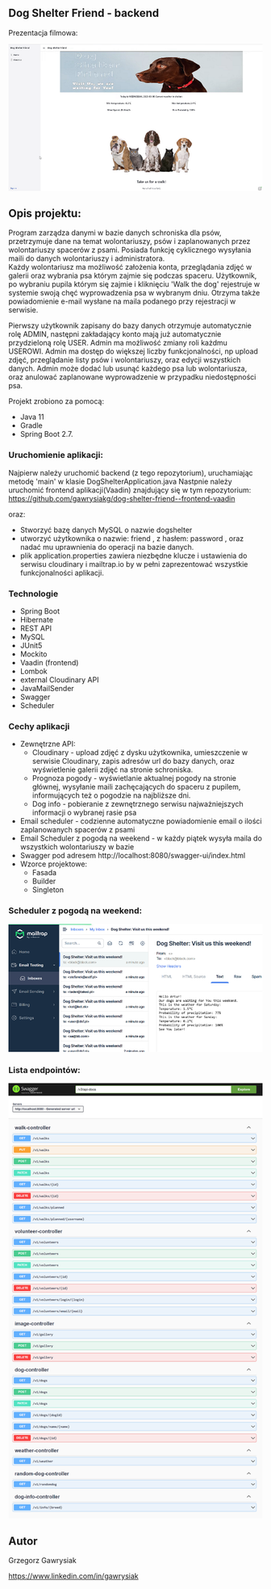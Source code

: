 ## Dog Shelter Friend - backend
Prezentacja filmowa:

[![Watch the video](src/main/resources/image/shelter.png)](https://youtu.be/2zS0bvYKO4U)

## Opis projektu:

Program zarządza danymi w bazie danych schroniska dla psów, przetrzymuje dane na temat wolontariuszy, psów i zaplanowanych przez wolontariuszy spacerów z psami. Posiada funkcję cyklicznego wysyłania maili do danych wolontariuszy i administratora.  
Każdy wolontariusz ma możliwość założenia konta, przeglądania zdjęć w galerii oraz wybrania psa którym zajmie się podczas spaceru. Użytkownik, po wybraniu pupila którym się zajmie i kliknięciu 'Walk the dog' rejestruje w systemie swoją chęć wyprowadzenia psa w wybranym dniu. Otrzyma także powiadomienie e-mail wysłane na maila podanego przy rejestracji w serwisie.

Pierwszy użytkownik zapisany do bazy danych otrzymuje automatycznie rolę ADMIN, następni zakładający konto mają już automatycznie przydzieloną rolę USER. Admin ma możliwość zmiany roli każdmu USEROWI.
Admin ma dostęp do większej liczby funkcjonalności, np upload zdjęć, przeglądanie listy psów i wolontariuszy, oraz edycji wszystkich danych. Admin może dodać lub usunąć każdego psa lub wolontariusza, oraz anulować zaplanowane wyprowadzenie w przypadku niedostępności psa.

Projekt zrobiono za pomocą: <br>
- Java 11
- Gradle
- Spring Boot 2.7.

### Uruchomienie aplikacji:

Najpierw należy uruchomić backend (z tego repozytorium), uruchamiając metodę 'main' w klasie DogShelterApplication.java
Nastpnie należy uruchomić frontend aplikacji(Vaadin) znajdujący się w tym repozytorium: https://github.com/gawrysiakg/dog-shelter-friend--frontend-vaadin

oraz:
- Stworzyć bazę danych MySQL o nazwie dogshelter
- utworzyć użytkownika o nazwie: friend , z hasłem: password , oraz nadać mu uprawnienia do operacji na bazie danych.
- plik application.properties zawiera niezbędne klucze i ustawienia do serwisu cloudinary i mailtrap.io by w pełni zaprezentować wszystkie funkcjonalności aplikacji.


### Technologie

- Spring Boot
- Hibernate
- REST API
- MySQL
- JUnit5
- Mockito
- Vaadin (frontend)
- Lombok
- external Cloudinary API
- JavaMailSender
- Swagger
- Scheduler

### Cechy aplikacji

- Zewnętrzne API:
    - Cloudinary - upload zdjęć z dysku użytkownika, umieszczenie w serwisie Cloudinary, zapis adresów url do bazy danych, oraz wyświetlenie galerii zdjęć na stronie schroniska.
    - Prognoza pogody - wyświetlanie aktualnej pogody na stronie głównej, wysyłanie maili zachęcających do spaceru z pupilem, informujących też o pogodzie na najbliższe dni.
    - Dog info - pobieranie z zewnętrznego serwisu najważniejszych informacji o wybranej rasie psa 
- Email scheduler - codzienne automatyczne powiadomienie email o ilości zaplanowanych spacerów z psami
- Email Scheduler z pogodą na weekend - w każdy piątek wysyła maila do wszystkich wolontariuszy w bazie
- Swagger pod adresem http://localhost:8080/swagger-ui/index.html
- Wzorce projektowe:
    - Fasada
    - Builder
    - Singleton


### Scheduler z pogodą na weekend:
![Scheduler](src/main/resources/image/mail.png)


### Lista endpointów:
![Swagger](src/main/resources/image/swagger.png)

## Autor
Grzegorz Gawrysiak

https://www.linkedin.com/in/gawrysiak